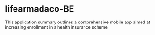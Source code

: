 # lifearmadaco-BE
This application summary outlines a comprehensive mobile app aimed at increasing enrollment in a health insurance scheme
